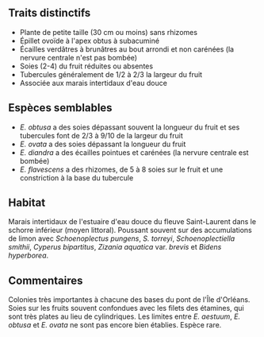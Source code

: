 
<!--
1-https://www.inaturalist.org/observations/239871692
1-https://www.inaturalist.org/observations/235304536
4-https://www.inaturalist.org/observations/235304536
2-https://www.inaturalist.org/observations/178771786
1-https://www.inaturalist.org/observations/236796240
2-https://www.inaturalist.org/observations/236796240
2-https://www.inaturalist.org/observations/142175877
2-https://www.inaturalist.org/observations/176177055
-->

## Traits distinctifs

- Plante de petite taille (30 cm ou moins) sans rhizomes
- Épillet ovoïde à l'apex obtus à subacuminé
- Écailles verdâtres à brunâtres au bout arrondi et non carénées (la nervure centrale n'est pas bombée)
- Soies (2-4) du fruit réduites ou absentes
- Tubercules généralement de 1/2 à 2/3 la largeur du fruit
- Associée aux marais intertidaux d'eau douce

## Espèces semblables

- _E. obtusa_ a des soies dépassant souvent la longueur du fruit et ses tubercules font de 2/3 à 9/10 de la largeur du fruit
- _E. ovata_ a des soies dépassant la longueur du fruit
- _E. diandra_ a des écailles pointues et carénées (la nervure centrale est bombée)
- _E. flavescens_ a des rhizomes, de 5 à 8 soies sur le fruit et une constriction à la base du tubercule

## Habitat

Marais intertidaux de l'estuaire d'eau douce du fleuve Saint-Laurent dans le schorre inférieur (moyen littoral). Poussant souvent sur des accumulations de limon avec _Schoenoplectus pungens_, _S. torreyi_, _Schoenoplectiella smithii_, _Cyperus bipartitus_, _Zizania aquatica_ var. _brevis_ et _Bidens hyperborea_.

## Commentaires

Colonies très importantes à chacune des bases du pont de l'Île d'Orléans.
Soies sur les fruits souvent confondues avec les filets des étamines, qui sont très plates au lieu de cylindriques.
Les limites entre _E. aestuum_, _E. obtusa_ et _E. ovata_ ne sont pas encore bien établies. Espèce rare.



